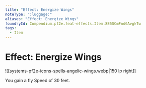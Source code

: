 ```yaml
---
title: "Effect: Energize Wings"
noteType: ":luggage:"
aliases: "Effect: Energize Wings"
foundryId: Compendium.pf2e.feat-effects.Item.8E5SCmFndGAvgkTw
tags:
  - Item
---
```


# Effect: Energize Wings
![[systems-pf2e-icons-spells-angelic-wings.webp|150 lp right]]

You gain a fly Speed of 30 feet.
